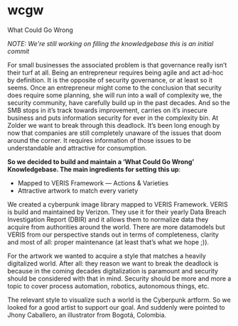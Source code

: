 # wcgw
What Could Go Wrong 

*NOTE: We're still working on filling the knowledgebase this is an initial commit*

For small businesses the associated problem is that governance really isn’t their turf at all. Being an entrepreneur requires being agile and act ad-hoc by definition. It is the opposite of security governance, or at least so it seems. Once an entrepreneur might come to the conclusion that security does require some planning, she will run into a wall of complexity we, the security community, have carefully build up in the past decades. And so the SMB stops in it’s track towards improvement, carries on it’s insecure business and puts information security for ever in the complexity bin.
At Zolder we want to break through this deadlock. It’s been long enough by now that companies are still completely unaware of the issues that doom around the corner. It requires information of those issues to be understandable and attractive for consumption.

**So we decided to build and maintain a ‘What Could Go Wrong’ Knowledgebase. The main ingredients for setting this up**:
- Mapped to VERIS Framework — Actions & Varieties
- Attractive artwork to match every variety

We created a cyberpunk image library mapped to VERIS Framework.
VERIS is build and maintained by Verizon. They use it for their yearly Data Breach Investigation Report (DBIR) and it allows them to normalize data they acquire from authorities around the world. There are more datamodels but VERIS from our perspective stands out in terms of completeness, clarity and most of all: proper maintenance (at least that’s what we hope ;)).

For the artwork we wanted to acquire a style that matches a heavily digitalized world. After all: they reason we want to break the deadlock is because in the coming decades digitalization is paramount and security should be considered with that in mind. Security should be more and more a topic to cover process automation, robotics, autonomous things, etc.

The relevant style to visualize such a world is the Cyberpunk artform. So we looked for a good artist to support our goal. And suddenly were pointed to Jhony Caballero, an illustrator from Bogotá, Colombia.

